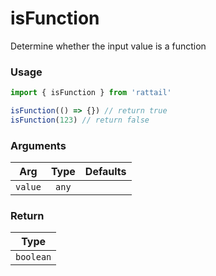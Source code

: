 # isFunction

Determine whether the input value is a function

### Usage

```ts
import { isFunction } from 'rattail'

isFunction(() => {}) // return true
isFunction(123) // return false
```

### Arguments

| Arg     | Type  | Defaults |
| ------- | :---: | -------: |
| `value` | `any` |          |

### Return

|   Type    |
| :-------: |
| `boolean` |
